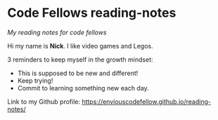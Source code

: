 # Code Fellows reading-notes
*My reading notes for code fellows*

Hi my name is **Nick**.  I like video games and Legos.

3 reminders to keep myself in the growth mindset:

- This is supposed to be new and different!
- Keep trying!
- Commit to learning something new each day.

Link to my Github profile: https://enviouscodefellow.github.io/reading-notes/
